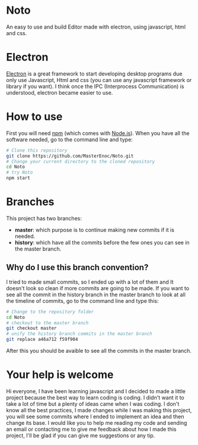# Noto
An easy to use and build Editor made with electron, using javascript, html and css. 

# Electron
[Electron](https://www.electronjs.org/) is a great framework to start developing desktop programs due only use Javascript, Html and css (you can use any javascript framework or library if you want). I think once the IPC (Interprocess Communication) is understood, electron became easier to use. 

# How to use
First you will need [npm](https://www.npmjs.com/) (which comes with [Node.js](https://nodejs.org/en/)). When you have all the software needed, go to the command line and type:
```bash
# Clone this repository
git clone https://github.com/MasterEnoc/Noto.git
# Change your current directory to the cloned repository
cd Noto
# try Noto
npm start
```
# Branches 
This project has two branches:
- **master**: which purpose is to continue making new commits if it is needed.
- **history**: which have all the commits before the few ones you can see in the master branch.

## Why do I use this branch convention?
I tried to made small commits, so I ended up with a lot of them and It doesn't look so clean if more commits are going to be made. If you want to see all the commit in the history branch in the master branch to look at all the timeline of commits, go to the command line and type this:

```bash
# Change to the repository folder
cd Noto
# checkout to the master branch
git checkout master
# unify the history branch commits in the master branch
git replace a46a712 f59f904
```
After this you should be avaible to see all the commits in the master branch.

# Your help is welcome
Hi everyone, I have been learning javascript and I decided to made a little project because the best way to learn coding is coding.  I didn't want it to take a lot of time but a plenty of ideas came when I was coding. I don't know all the best practices, I made changes while I was making this project, you will see some commits where I ended to implement an idea and then change its base. I would like you to help me reading my code and sending an email or contacting me to give me feedback about how I made this project, I'll be glad if you can give me suggestions or any tip.
